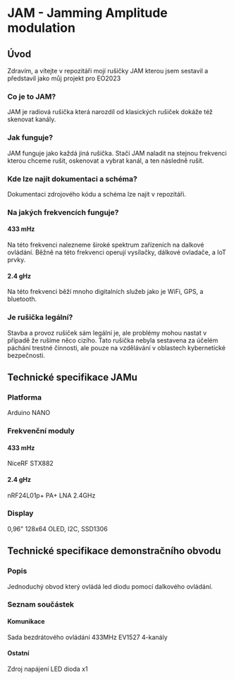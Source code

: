 # JAM - Jamming Amplitude modulation
## Úvod
Zdravím, a vítejte v repozitáři mojí rušičky JAM kterou jsem sestavil a představil jako můj projekt pro EO2023
### Co je to JAM?
JAM je radiová rušička která narozdíl od klasických rušiček dokáže též skenovat kanály.
### Jak funguje?
JAM funguje jako každá jiná rušička. Stačí JAM naladit na stejnou frekvenci kterou chceme rušit, oskenovat a vybrat kanál, a ten následně rušit.
### Kde lze najít dokumentaci a schéma?
Dokumentaci zdrojového kódu a schéma lze najít v repozítáři.
### Na jakých frekvencích funguje?
#### 433 mHz
Na této frekvenci nalezneme široké spektrum zařízeních na dalkové ovládání. Běžně na této frekvenci operují vysílačky, dálkové ovladače, a IoT prvky.
#### 2.4 gHz
Na této frekvenci běží mnoho digitalních služeb jako je WiFi, GPS, a bluetooth.
### Je rušička legální?
Stavba a provoz rušiček sám legální je, ale problémy mohou nastat v případě že rušíme něco cizího. Tato rušička nebyla sestavena za účelém páchání trestné činnosti, ale pouze na vzdělávání v oblastech kybernetické bezpečnosti.
## Technické specifikace JAMu
### Platforma
Arduino NANO
### Frekvenční moduly
#### 433 mHz
NiceRF  STX882
#### 2.4 gHz
nRF24L01p+ PA+ LNA 2.4GHz
### Display
0,96" 128x64 OLED, I2C, SSD1306
## Technické specifikace demonstračního obvodu
### Popis
Jednoduchý obvod který ovládá led diodu pomocí dalkového ovládání.
### Seznam součástek
#### Komunikace
Sada bezdrátového ovládání 433MHz EV1527 4-kanály
#### Ostatní
Zdroj napájení
LED dioda x1
